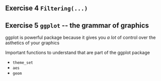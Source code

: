 ## Exercise 4 `Filtering(...)`

## Exercise 5 `ggplot` -- the grammar of graphics

ggplot is powerful package because it gives you *a lot* of control over the asthetics of your graphics

Important functions to understand that are part of the ggplot package
* `theme_set`
* `aes`
* `geom`
